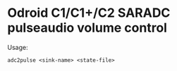 # Odroid C1/C1+/C2 SARADC pulseaudio volume control

Usage:

```
adc2pulse <sink-name> <state-file>
```
